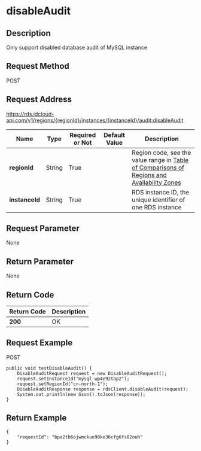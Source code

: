 # disableAudit


## Description
Only support disabled database audit of MySQL instance

## Request Method
POST

## Request Address
https://rds.jdcloud-api.com/v1/regions/{regionId}/instances/{instanceId}/audit:disableAudit

|Name|Type|Required or Not|Default Value|Description|
|---|---|---|---|---|
|**regionId**|String|True| |Region code, see the value range in [Table of Comparisons of Regions and Availability Zones](../Enum-Definitions/Regions-AZ.md)|
|**instanceId**|String|True| |RDS instance ID, the unique identifier of one RDS instance|

## Request Parameter
None


## Return Parameter
None


## Return Code
|Return Code|Description|
|---|---|
|**200**|OK|

## Request Example
POST
```
public void testDisableAudit() {
    DisableAuditRequest request = new DisableAuditRequest();
    request.setInstanceId("mysql-wp4e9ztap2");
    request.setRegionId("cn-north-1");
    DisableAuditResponse response = rdsClient.disableAudit(request);
    System.out.println(new Gson().toJson(response));
}

```

## Return Example
```
{
    "requestId": "bpa2tb6ojwmckue98ke36cfg6fs02ouh"
}
```
